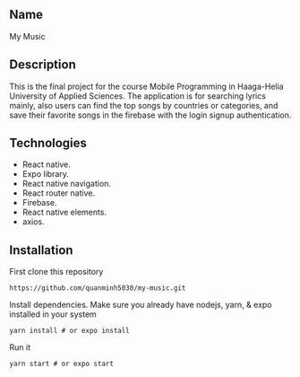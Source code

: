 ## Name
My Music

## Description
This is the final project for the course Mobile Programming in Haaga-Helia University of Applied Sciences. The application is for searching lyrics mainly, also users can find the top songs by countries or categories, and save their favorite songs in the firebase with the login signup authentication.

## Technologies
* React native.
* Expo library.
* React native navigation.
* React router native.
* Firebase.
* React native elements.
* axios.

## Installation
First clone this repository
```
https://github.com/quanminh5030/my-music.git
```
Install dependencies. Make sure you already have nodejs, yarn, & expo installed in your system
```
yarn install # or expo install
```
Run it
```
yarn start # or expo start
```
